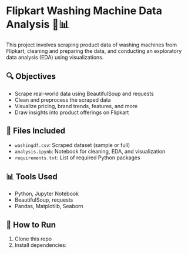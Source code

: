 
# Flipkart Washing Machine Data Analysis 🧺📊

This project involves scraping product data of washing machines from Flipkart, cleaning and preparing the data, and conducting an exploratory data analysis (EDA) using visualizations.

## 🔍 Objectives
- Scrape real-world data using BeautifulSoup and requests
- Clean and preprocess the scraped data
- Visualize pricing, brand trends, features, and more
- Draw insights into product offerings on Flipkart

## 📂 Files Included
- `washingdf.csv`: Scraped dataset (sample or full)
- `analysis.ipynb`: Notebook for cleaning, EDA, and visualization
- `requirements.txt`: List of required Python packages

## 📊 Tools Used
- Python, Jupyter Notebook
- BeautifulSoup, requests
- Pandas, Matplotlib, Seaborn

## 🚀 How to Run
1. Clone this repo
2. Install dependencies:  
